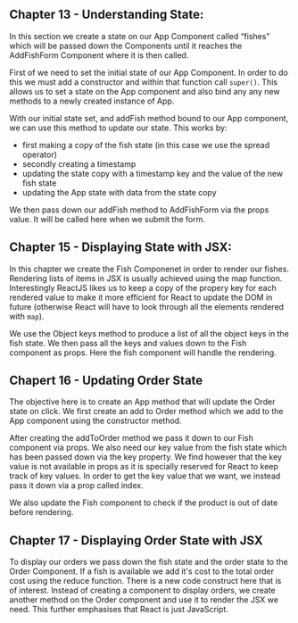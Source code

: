 ## Chapter 13 - Understanding State:

In this section we create a state on our App Component called “fishes” which will be passed down the Components until it reaches the AddFishForm Component where it is then called.

First of we need to set the initial state of our App Component. In order to do this we must add a constructor and within that function call `super()`. This allows us to set a state on the App component and also bind any any new methods to a newly created instance of App.

With our initial state set, and addFish method bound to our App component, we can use this method to update our state. This works by:

* first making a copy of the fish state (in this case we use the spread operator)
* secondly creating a timestamp
* updating the state copy with a timestamp key and the value of the new fish state
* updating the App state with data from the state copy

We then pass down our addFish method to AddFishForm via the props value. It will be called here when we submit the form.

## Chapter 15 - Displaying State with JSX:

In this chapter we create the Fish Componenet in order to render our fishes. Rendering lists of items in JSX is usually achieved using the map function. Interestingly ReactJS likes us to keep a copy of the propery key for each rendered value to make it more efficient for React to update the DOM in future (otherwise React will have to look through all the elements rendered with `map`).

We use the Object keys method to produce a list of all the object keys in the fish state. We then pass all the keys and values down to the Fish component as props. Here the fish component will handle the rendering.

## Chapert 16 - Updating Order State
The objective here is to create an App method that will update the Order state on click. We first create an add to Order method which we add to the App component using the constructor method.

After creating the addToOrder method we pass it down to our Fish component via props. We also need our key value from the fish state which has been passed down via the key property. We find however that the key value is not available in props as it is specially reserved for React to keep track of key values. In order to get the key value that we want, we instead pass it down via a prop called index.

We also update the Fish component to check if the product is out of date before rendering.

## Chapter 17 - Displaying Order State with JSX

To display our orders we pass down the fish state and the order state to the Order Component. If a fish is available we add it's cost to the total order cost using the reduce function. There is a new code construct here that is of interest. Instead of creating a component to display orders, we create another method on the Order component and use it to render the JSX we need. This further emphasises that React is just JavaScript.